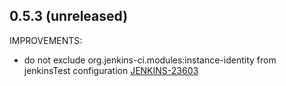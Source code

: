 ## 0.5.3 (unreleased)

IMPROVEMENTS:

  * do not exclude org.jenkins-ci.modules:instance-identity from jenkinsTest configuration
    [JENKINS-23603](https://issues.jenkins-ci.org/browse/JENKINS-23603)
